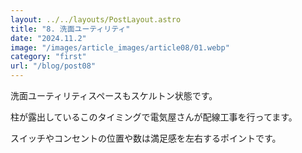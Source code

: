```yaml
---
layout: ../../layouts/PostLayout.astro
title: "8. 洗面ユーティリティ"
date: "2024.11.2"
image: "/images/article_images/article08/01.webp"
category: "first"
url: "/blog/post08"
---
```


洗面ユーティリティスペースもスケルトン状態です。

柱が露出しているこのタイミングで電気屋さんが配線工事を行ってます。

スイッチやコンセントの位置や数は満足感を左右するポイントです。
